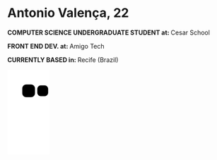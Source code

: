 <h1> Antonio Valença,  22 </h1>
<p> <strong> COMPUTER SCIENCE UNDERGRADUATE STUDENT at: </strong> Cesar School </p>
<p> <strong> FRONT END DEV. at: </strong> Amigo Tech </p>
<p> <strong> CURRENTLY BASED in: </strong> Recife (Brazil) </p>

![Snake animation](https://github.com/antoniotvalenca/antoniotvalenca/blob/output/github-contribution-grid-snake.svg)
</div>
